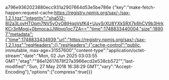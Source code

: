 
a796e9362023880ecc931a2907664d53e5be786e	{"key":"make-fetch-happen:request-cache:https://registry.npmjs.org/sax/-/sax-1.2.1.tgz","integrity":"sha512-8I2a3LovHTOpm7NV5yOyO8IHqgVsfK4+UuySrXU8YXkSRX7k6hCV9b3HrkKCr3nMpgj+0bmocaJJWpvp1oc7ZA==","time":1748833440004,"size":18907,"metadata":{"time":1748833434939,"url":"https://registry.npmjs.org/sax/-/sax-1.2.1.tgz","reqHeaders":{},"resHeaders":{"cache-control":"public, immutable, max-age=31557600","content-type":"application/octet-stream","date":"Mon, 02 Jun 2025 03:03:55 GMT","etag":"\"86e12617678f27a3966ecd2e538cb572\"","last-modified":"Sun, 27 May 2018 16:38:29 GMT","vary":"Accept-Encoding"},"options":{"compress":true}}}